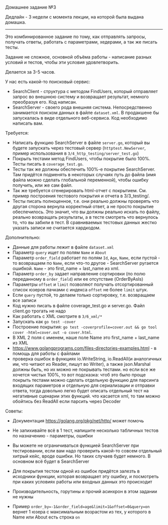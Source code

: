 Домашнее задание №3

Дедлайн - 3 недели с момента лекции, на которой была выдана домашка.

---------

Это комбинированное задание по тому, как отправлять запросы, получать ответы, работать с параметрами, хедерами, а так же писать тесты.

Задание не сложное, основной объёма работы - написание разных условий и тестов, чтобы эти условия удовлетворить.

Делается за 3-5 часов.

У нас есть какой-то поисковый сервис:

* SearchClient - структура с методом FindUsers, который отправляет запрос во внешнюю систему и возвращает результат, немного преобразуя его. Код написан.
* SearchServer - своего рода внешняя система. Непосредственно занимается поиском данных в файле `dataset.xml`. В продакшене бы запускалась в виде отдельного веб-сервиса. Код необходимо написать вам.

Требуется:

* Написать функцию SearchServer в файле `server.go`, который вы будете запускать через тестовый сервер (`httptest.NewServer`, пример использования в `3/4_http_testing/server_test.go`)
* Покрыть тестами метод FindUsers, чтобы покрытие было 100%. Тесты писать в `coverage_test.go`.
* Тесты так же должны обеспечить 100%-е покрытие SearchServer. Там придётся подменять в некоторых случаях путь до файла (имя файла можно сделать глобальной переменной), чтобы ошибку получить, или же сам файл.
* Так же требуется сгенерировать html-отчет с покрытием. См. пример построения тестового покрытия и отчета в 3/3_testing/.
* Тесты писать полноценное, т.е. они реально должны проверять что другая сторона вернула корректный ответ, а не просто покрытие обеспечилось. Это значит, что вы должны реально искать по файлу, реально возвращать результаты, а в тесте смотреть что вернулось то, что вы забили в тест. В сравниваемых тестовых данных жестко указать записи не считается хардкодом.

Дополнительно:

* Данные для работы лежит в файле `dataset.xml`
* Параметр `query` ищет по полям `Name` и `About`
* Параметр `order_field` работает по полям `Id`, `Age`, `Name`, если пустой - то возвращаем по `Name`, если что-то другое - SearchServer ругается ошибкой. `Name` - это first_name + last_name из xml.
* Параметр `order_by` задает направление сортировки (по полю переданному в `order_field`) или ее отсутствие (OrderByAsIs)
* Параметры `offset` и `limit` позволяют получать отсортированный список юзеров пачками с индекса `offset` не более `limit` штук.
* Если `query` пустой, то делаем только сортировку, т.е. возвращаем все записи
* Код нужно писать в файле coverage_test.go и server.go. Файл client.go трогать не надо
* Как работать с XML смотрите в `3/6_xml/*`
* Запускать как `go test -cover`
* Построение покрытия: `go test -coverprofile=cover.out && go tool cover -html=cover.out -o cover.html`.
* В XML 2 поля с именем, наше поле Name это first_name + last_name из XML
* <https://www.golangprograms.com/files-directories-examples.html> - в помощь для работы с файлами
* проверка ошибок в функциях io.WriteString, io.ReadAll(и аналогичных им, что читают из Reader, пишут во Writer), а также json.Marshal должны быть, но их можно не покрывать тестами. но если все же хочется чистых 100%, то вот подсказка: чтоб это было проще покрыть тестами можно сделать отдельную функцию для парсинга входящих параметров и отдельную для сериализации и отправки ответа, тогда довольно легко будет описать отдельный тест на негативные сценарии этих функций. что касается xml, то там можно обойтись без ReadAll если парсить через Decoder

Советы:

* Документация <https://golang.org/pkg/net/http/> может помочь
* Не запихивайте всё в 1 тест, напишите несколько табличных тестов по назначению - параметры, ошибки
* Вы можете не ограничиваться функцией SearchServer при тестировании, если вам надо проверить какой-то совсем отдельный хитрый кейс, вроде ошибки. Но таких случаев будет немного. В основном всё будет в SearchServer
* Для покрытия тестом одной из ошибок придётся залезть в исходники функции, которая возвращает эту ошибку, и посмотреть при каких условиях работы или входных данных это происходит
* Производительность, горутины и прочий асинхрон в этом задании не нужны

* Пример `order_by=-1&order_field=age&limit=1&offset=0&query=on` вернет 1 юзера с максимальным возрастом из тех, у которого в Name или About есть строка `on`
